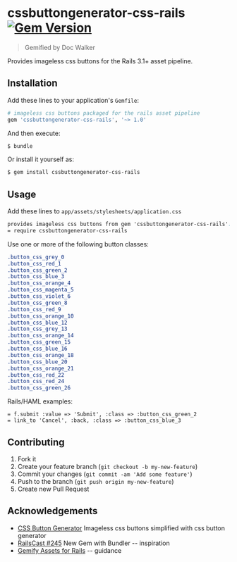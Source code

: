 # cssbuttongenerator-css-rails [![Gem Version](https://badge.fury.io/rb/cssbuttongenerator-css-rails.png)](http://badge.fury.io/rb/cssbuttongenerator-css-rails)

> Gemified by Doc Walker

Provides imageless css buttons for the Rails 3.1+ asset pipeline.

## Installation

Add these lines to your application's `Gemfile`:

```rb
# imageless css buttons packaged for the rails asset pipeline
gem 'cssbuttongenerator-css-rails', '~> 1.0'
```

And then execute:

```sh
$ bundle
```

Or install it yourself as:

```sh
$ gem install cssbuttongenerator-css-rails
```

## Usage

Add these lines to `app/assets/stylesheets/application.css`

```css
provides imageless css buttons from gem 'cssbuttongenerator-css-rails':
= require cssbuttongenerator-css-rails
```

Use one or more of the following button classes:

```css
.button_css_grey_0
.button_css_red_1
.button_css_green_2
.button_css_blue_3
.button_css_orange_4
.button_css_magenta_5
.button_css_violet_6
.button_css_green_8
.button_css_red_9
.button_css_orange_10
.button_css_blue_12
.button_css_grey_13
.button_css_orange_14
.button_css_green_15
.button_css_blue_16
.button_css_orange_18
.button_css_blue_20
.button_css_orange_21
.button_css_red_22
.button_css_red_24
.button_css_green_26
```

Rails/HAML examples:

```haml
= f.submit :value => 'Submit', :class => :button_css_green_2
= link_to 'Cancel', :back, :class => :button_css_blue_3
```

## Contributing

1. Fork it
2. Create your feature branch (`git checkout -b my-new-feature`)
3. Commit your changes (`git commit -am 'Add some feature'`)
4. Push to the branch (`git push origin my-new-feature`)
5. Create new Pull Request

## Acknowledgements

- [CSS Button Generator](http://www.cssbuttongenerator.com) Imageless css buttons simplified with css button generator
- [RailsCast #245](http://railscasts.com/episodes/245-new-gem-with-bundler) New Gem with Bundler -- inspiration
- [Gemify Assets for Rails](http://prioritized.net/blog/gemify-assets-for-rails/) -- guidance
